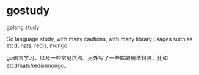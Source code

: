 # gostudy
golang study

Go language study, with many cautions, with many library usages such as etcd, nats, redis, mongo. 

go语言学习，以及一些常见坑点。另外写了一些库的用法封装，比如etcd/nats/redis/mongo。
